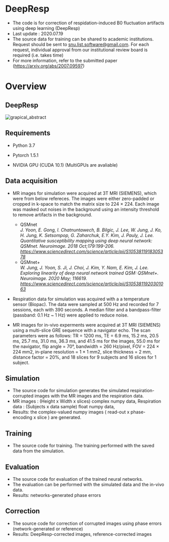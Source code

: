 # DeepResp
* The code is for correction of respidation-induced B0 fluctuation artifacts using deep learning (DeepResp)
* Last update : 2020.07.19
* The source data for training can be shared to academic institutions. Request should be sent to snu.list.software@gmail.com. For each request, individual approval from our institutional review board is required (i.e. takes time)
* For more information, refer to the submitted paper (https://arxiv.org/abs/2007.09597)
# Overview
## DeepResp
![grapical_abstract](https://user-images.githubusercontent.com/57519974/87869870-3e197580-c9de-11ea-8092-b0d017abbb82.png)


## Requirements
* Python 3.7

* Pytorch 1.5.1

* NVIDIA GPU (CUDA 10.1) (MultiGPUs are avaliable)


## Data acquisition
* MR images for simulation were acquired at 3T MRI (SIEMENS), which were from below refereces. The images were either zero-padded or cropped in k-space to match the matrix size to 224 × 224. Each image was masked out noises in the background using an intensity threshold to remove artifacts in the background.

  * QSMnet </br>
  _J. Yoon, E. Gong, I. Chatnuntawech, B. Bilgic, J. Lee, W. Jung, J. Ko, H. Jung, K. Setsompop, G. Zaharchuk, E.Y. Kim, J. Pauly, J. Lee.
  Quantitative susceptibility mapping using deep neural network: QSMnet.
  Neuroimage. 2018 Oct;179:199-206. https://www.sciencedirect.com/science/article/pii/S1053811918305378_
  * QSMnet+ </br>
  _W. Jung, J. Yoon, S. Ji, J. Choi, J. Kim, Y. Nam, E. Kim, J. Lee. Exploring linearity of deep neural network trained QSM: QSMnet+.
  Neuroimage. 2020 May; 116619. https://www.sciencedirect.com/science/article/pii/S1053811920301063_


* Respiration data for simulation was acquired with a a temperature sensor (Biopac). The data were sampled at 500 Hz and recorded for 7 sessions, each with 390 seconds. A median filter and a bandpass-filter (passband: 0.1 Hz ~ 1 Hz) were applied to reduce noise.

* MR images for in-vivo experments were acquired at 3T MRI (SIEMENS) using a multi-slice GRE sequence with a navigator echo. The scan parameters were as follows: TR = 1200 ms, TE = 6.9 ms, 15.2 ms, 20.5 ms, 25.7 ms, 31.0 ms, 36.3 ms, and 41.5 ms for the images, 55.0 ms for the navigator, flip angle = 70°, bandwidth = 260 Hz/pixel, FOV = 224 × 224 mm2, in-plane resolution = 1 × 1 mm2, slice thickness = 2 mm, distance factor = 20%, and 18 slices for 9 subjects and 16 slices for 1 subject.


## Simulation
* The source code for simulation generates the simulated respiration-corrupted images with the MR images and the respiration data.
* MR images : (Height x Width x slices) complex numpy data,  Respiration data : (Subjects x data sample) float numpy data, 
* Results: the complex-valued numpy images ( read-out x phase-encoding x slice ) are generated.

## Training
* The source code for training. The training performed with the saved data from the simulation.

## Evaluation
* The source code for evaluation of the trained neural networks.
* The evaluation can be performed with the simulated data and the in-vivo data.
* Results: networks-generated phase errors

## Correction
* The source code for correction of corrupted images using phase errors (network-generated or reference)
* Results: DeepResp-corrected images, reference-corrected images

